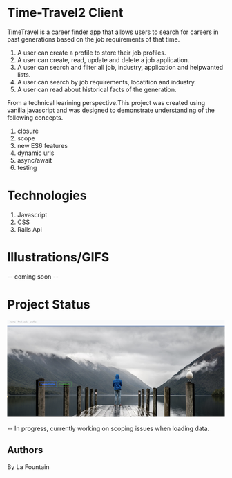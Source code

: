 # Time-Travel2 Client

TimeTravel is a career finder app that allows users to search for careers in past generations based on the job requirements of that time.

1. A user can create a profile to store their job profiles.
2. A user can create, read, update and delete a job application.
3. A user can search and filter all job, industry, application and helpwanted lists.
4. A user can search by job requirements, locatition and industry.
5. A user can read about historical facts of the generation.

From a technical learining perspective.This project was created using vanilla javascript and was designed to demonstrate understanding of the following concepts.

1. closure
2. scope
3. new ES6 features
4. dynamic urls
5. async/await
6. testing

# Technologies

1. Javascript
2. CSS
3. Rails Api

# Illustrations/GIFS
  -- coming soon --
  

# Project Status

![Time Travel](Time_Travel.png)

-- In progress, currently working on scoping issues when loading data.

## Authors

By La Fountain
